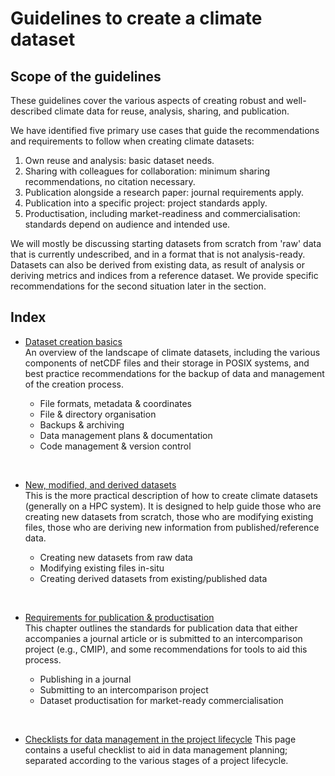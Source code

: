 # Guidelines to create a climate dataset

## Scope of the guidelines

These guidelines cover the various aspects of creating robust and well-described climate data for reuse, analysis, sharing, and publication.

We have identified five primary use cases that guide the recommendations and requirements to follow when creating climate datasets:  
1. Own reuse and analysis: basic dataset needs.
2. Sharing with colleagues for collaboration: minimum sharing recommendations, no citation necessary.
3. Publication alongside a research paper: journal requirements apply.
4. Publication into a specific project: project standards apply.
5. Productisation, including market-readiness and commercialisation: standards depend on audience and intended use.

We will mostly be discussing starting datasets from scratch from 'raw' data that is currently undescribed, and in a format that is not analysis-ready. Datasets can also be derived from existing data, as result of analysis or deriving metrics and indices from a reference dataset. We provide specific recommendations for the second situation later in the section.


## Index
* [Dataset creation basics](create-basics.md)  
An overview of the landscape of climate datasets, including the various components of netCDF files and their storage in POSIX systems, and best practice recommendations for the backup of data and management of the creation process.  

    * File formats, metadata & coordinates
    * File & directory organisation
    * Backups & archiving
    * Data management plans & documentation
    * Code management & version control 

&nbsp;
*  [New, modified, and derived datasets](create-new-derived.md)  
This is the more practical description of how to create climate datasets (generally on a HPC system). It is designed to help guide those who are creating new datasets from scratch, those who are modifying existing files, those who are deriving new information from published/reference data.  

    * Creating new datasets from raw data
    * Modifying existing files in-situ
    * Creating derived datasets from existing/published data

&nbsp;
* [Requirements for publication & productisation](create-publishing.md)  
This chapter outlines the standards for publication data that either accompanies a journal article or is submitted to an intercomparison project (e.g., CMIP), and some recommendations for tools to aid this process.
    
    * Publishing in a journal
    * Submitting to an intercomparison project
    * Dataset productisation for market-ready commercialisation

&nbsp;
* [Checklists for data management in the project lifecycle](create-checklists.md)
This page contains a useful checklist to aid in data management planning; separated according to the various stages of a project lifecycle.
